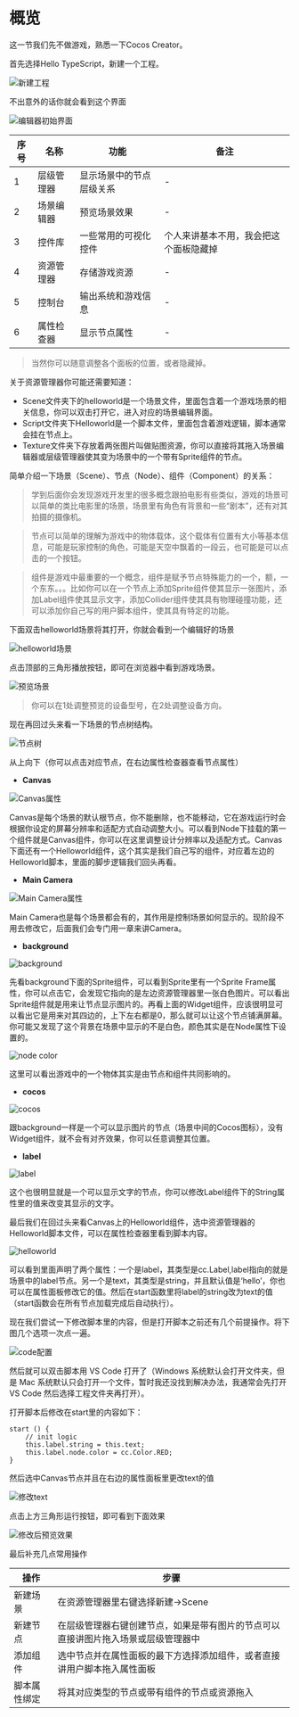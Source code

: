 # 概览
这一节我们先不做游戏，熟悉一下Cocos Creator。

首先选择Hello TypeScript，新建一个工程。

![新建工程](./static/preview1.png)

不出意外的话你就会看到这个界面

![编辑器初始界面](./static/preview2.png)

|序号|名称|功能|备注|
|---|---|---|---|
|1|层级管理器|显示场景中的节点层级关系|-|
|2|场景编辑器|预览场景效果|-|
|3|控件库|一些常用的可视化控件|个人来讲基本不用，我会把这个面板隐藏掉|
|4|资源管理器|存储游戏资源|-|
|5|控制台|输出系统和游戏信息|-|
|6|属性检查器|显示节点属性|-|

> 当然你可以随意调整各个面板的位置，或者隐藏掉。

关于资源管理器你可能还需要知道：

- Scene文件夹下的helloworld是一个场景文件，里面包含着一个游戏场景的相关信息，你可以双击打开它，进入对应的场景编辑界面。
- Script文件夹下Helloworld是一个脚本文件，里面包含着游戏逻辑，脚本通常会挂在节点上。
- Texture文件夹下存放着两张图片叫做贴图资源，你可以直接将其拖入场景编辑器或层级管理器使其变为场景中的一个带有Sprite组件的节点。

简单介绍一下场景（Scene）、节点（Node）、组件（Component）的关系：

> 学到后面你会发现游戏开发里的很多概念跟拍电影有些类似，游戏的场景可以简单的类比电影里的场景，场景里有角色有背景和一些“剧本”，还有对其拍摄的摄像机。

> 节点可以简单的理解为游戏中的物体载体，这个载体有位置有大小等基本信息，可能是玩家控制的角色，可能是天空中飘着的一段云，也可能是可以点击的一个按钮。

> 组件是游戏中最重要的一个概念，组件是赋予节点特殊能力的一个，额，一个东东。。。比如你可以在一个节点上添加Sprite组件使其显示一张图片，添加Label组件使其显示文字，添加Collider组件使其具有物理碰撞功能，还可以添加你自己写的用户脚本组件，使其具有特定的功能。

下面双击helloworld场景将其打开，你就会看到一个编辑好的场景

![helloworld场景](./static/preview3.png)

点击顶部的三角形播放按钮，即可在浏览器中看到游戏场景。

![预览场景](./static/preview4.png)

> 你可以在1处调整预览的设备型号，在2处调整设备方向。

现在再回过头来看一下场景的节点树结构。

![节点树](./static/preview5.png)

从上向下（你可以点击对应节点，在右边属性检查器查看节点属性）

- **Canvas**

![Canvas属性](./static/preview6.png)

Canvas是每个场景的默认根节点，你不能删除，也不能移动，它在游戏运行时会根据你设定的屏幕分辨率和适配方式自动调整大小。可以看到Node下挂载的第一个组件就是Canvas组件，你可以在这里调整设计分辨率以及适配方式。Canvas下面还有一个Helloworld组件，这个其实是我们自己写的组件，对应着左边的Helloworld脚本，里面的脚步逻辑我们回头再看。

- **Main Camera**

![Main Camera属性](./static/preview7.png)

Main Camera也是每个场景都会有的，其作用是控制场景如何显示的。现阶段不用去修改它，后面我们会专门用一章来讲Camera。

- **background**

![background](./static/preview8.png)

先看background下面的Sprite组件，可以看到Sprite里有一个Sprite Frame属性，你可以点击它，会发现它指向的是左边资源管理器里一张白色图片。可以看出Sprite组件就是用来让节点显示图片的。再看上面的Widget组件，应该很明显可以看出它是用来对其四边的，上下左右都是0，那么就可以让这个节点铺满屏幕。你可能又发现了这个背景在场景中显示的不是白色，颜色其实是在Node属性下设置的。

![node color](./static/preview9.png)

这里可以看出游戏中的一个物体其实是由节点和组件共同影响的。

- **cocos**

![cocos](./static/preview10.png)

跟background一样是一个可以显示图片的节点（场景中间的Cocos图标），没有Widget组件，就不会有对齐效果，你可以任意调整其位置。

- **label**

![label](./static/preview11.png)

这个也很明显就是一个可以显示文字的节点，你可以修改Label组件下的String属性里的值来改变其显示的文字。

最后我们在回过头来看Canvas上的Helloworld组件，选中资源管理器的Helloworld脚本文件，可以在属性检查器里看到脚本内容。

![helloworld](./static/preview12.png)

可以看到里面声明了两个属性：一个是label，其类型是cc.Label,label指向的就是场景中的label节点。另一个是text，其类型是string，并且默认值是‘hello’，你也可以在属性面板修改它的值。然后在start函数里将label的string改为text的值（start函数会在所有节点加载完成后自动执行）。

现在我们尝试一下修改脚本里的内容，但是打开脚本之前还有几个前提操作。将下图几个选项一次点一遍。

![code配置](./static/preview13.png)

然后就可以双击脚本用 VS Code 打开了（Windows 系统默认会打开文件夹，但是 Mac 系统默认只会打开一个文件，暂时我还没找到解决办法，我通常会先打开 VS Code 然后选择工程文件夹再打开）。

打开脚本后修改在start里的内容如下：

```
start () {
    // init logic
    this.label.string = this.text;
    this.label.node.color = cc.Color.RED;
}
```

然后选中Canvas节点并且在右边的属性面板里更改text的值

![修改text](./static/preview14.png)

点击上方三角形运行按钮，即可看到下面效果

![修改后预览效果](./static/preview15.png)

最后补充几点常用操作

|操作|步骤|
|---|---|
|新建场景|在资源管理器里右键选择新建->Scene|
|新建节点|在层级管理器右键创建节点，如果是带有图片的节点可以直接讲图片拖入场景或层级管理器中|
|添加组件|选中节点并在属性面板的最下方选择添加组件，或者直接讲用户脚本拖入属性面板|
|脚本属性绑定|将其对应类型的节点或带有组件的节点或资源拖入|
